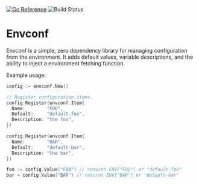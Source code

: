[![Go Reference](https://pkg.go.dev/badge/github.com/jackc/envconf.svg)](https://pkg.go.dev/github.com/jackc/envconf)
![Build Status](https://github.com/jackc/envconf/actions/workflows/ci.yml/badge.svg)

# Envconf

Envconf is a simple, zero dependency library for managing configuration from the environment. It adds default values,
variable descriptions, and the ability to inject a environment fetching function.

Example usage:

```go
config := envconf.New()

// Register configuration items.
config.Register(envconf.Item{
  Name:        "FOO",
  Default:     "default-foo",
  Description: "the foo",
})

config.Register(envconf.Item{
  Name:        "BAR",
  Default:     "default-bar",
  Description: "the bar",
})

foo := config.Value("FOO") // returns ENV["FOO"] or "default-foo"
bar = config.Value("BAR") // returns ENV["BAR"] or "default-bar"
```

